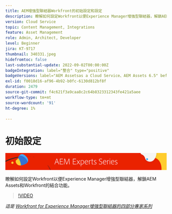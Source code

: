 ```yaml
---
title: AEM增強型聯結器Workfront的初始設定和設定
description: 瞭解如何設定Workfront以便Experience Manager增強型聯結器，解鎖AEM Assets和Workfront的結合功能。
version: Cloud Service
topic: Content Management, Integrations
feature: Asset Management
role: Admin, Architect, Developer
level: Beginner
jira: KT-9717
thumbnail: 340331.jpeg
hidefromtoc: false
last-substantial-update: 2022-09-02T00:00:00Z
badgeIntegration: label="整合" type="positive"
badgeVersions: label="AEM Assetsas a Cloud Service、AEM Assets 6.5" before-title="false"
exl-id: f0018d16-af96-4b92-b0fc-6130d812bf8f
duration: 2479
source-git-commit: f4c621f3a9caa8c2c64b8323312343fe421a5aee
workflow-type: tm+mt
source-wordcount: '91'
ht-degree: 1%

---
```


# 初始設定

![AEM Experts系列](./assets/banner.png)

瞭解如何設定Workfront以便Experience Manager增強型聯結器，解鎖AEM Assets和Workfront的結合功能。

>[!VIDEO](https://video.tv.adobe.com/v/340331?quality=12&learn=on)

_這是 [Workfront for Experience Manager增強型聯結器的四部分專家系列](./overview.md)_
